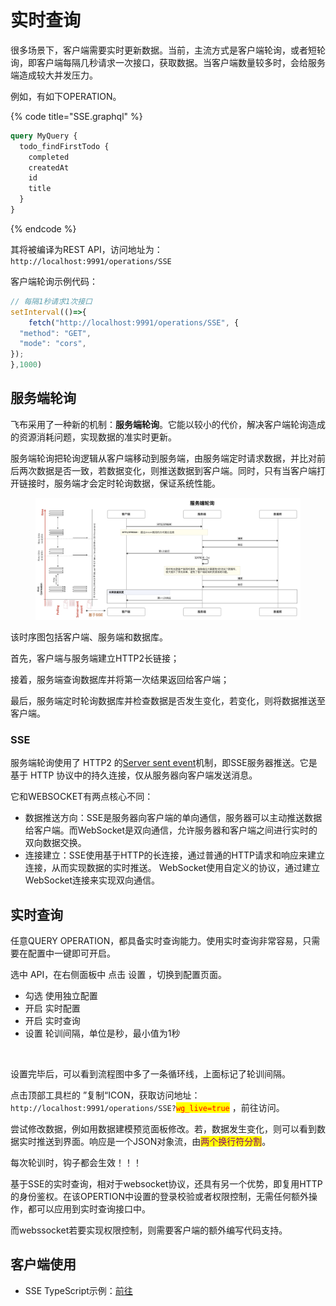 # 实时查询

很多场景下，客户端需要实时更新数据。当前，主流方式是客户端轮询，或者短轮询，即客户端每隔几秒请求一次接口，获取数据。当客户端数量较多时，会给服务端造成较大并发压力。

例如，有如下OPERATION。

{% code title="SSE.graphql" %}
```graphql
query MyQuery {
  todo_findFirstTodo {
    completed
    createdAt
    id
    title
  }
}
```
{% endcode %}

其将被编译为REST API，访问地址为： `http://localhost:9991/operations/SSE`

客户端轮询示例代码：

```javascript
// 每隔1秒请求1次接口
setInterval(()=>{
    fetch("http://localhost:9991/operations/SSE", {
  "method": "GET",
  "mode": "cors",
});
},1000)
```

## 服务端轮询

飞布采用了一种新的机制：**服务端轮询**。它能以较小的代价，解决客户端轮询造成的资源消耗问题，实现数据的准实时更新。

服务端轮询把轮询逻辑从客户端移动到服务端，由服务端定时请求数据，并比对前后两次数据是否一致，若数据变化，则推送数据到客户端。同时，只有当客户端打开链接时，服务端才会定时轮询数据，保证系统性能。

<figure><img src="../../.gitbook/assets/image (8) (1).png" alt=""><figcaption></figcaption></figure>

该时序图包括客户端、服务端和数据库。

首先，客户端与服务端建立HTTP2长链接；

接着，服务端查询数据库并将第一次结果返回给客户端；

最后，服务端定时轮询数据库并检查数据是否发生变化，若变化，则将数据推送至客户端。

### SSE

服务端轮询使用了 HTTP2 的[Server sent event](https://www.ruanyifeng.com/blog/2017/05/server-sent\_events.html)机制，即SSE服务器推送。它是基于 HTTP 协议中的持久连接，仅从服务器向客户端发送消息。

它和WEBSOCKET有两点核心不同：

* 数据推送方向：SSE是服务器向客户端的单向通信，服务器可以主动推送数据给客户端。而WebSocket是双向通信，允许服务器和客户端之间进行实时的双向数据交换。
* 连接建立：SSE使用基于HTTP的长连接，通过普通的HTTP请求和响应来建立连接，从而实现数据的实时推送。 WebSocket使用自定义的协议，通过建立WebSocket连接来实现双向通信。

## 实时查询

任意QUERY OPERATION，都具备实时查询能力。使用实时查询非常容易，只需要在配置中一键即可开启。

选中 API，在右侧面板中 点击 设置 ，切换到配置页面。

* 勾选 使用独立配置
* 开启 实时配置
* 开启 实时查询
* 设置 轮训间隔，单位是秒，最小值为1秒

<figure><img src="../../.gitbook/assets/image (1) (1) (1) (1) (1) (1).png" alt=""><figcaption></figcaption></figure>

设置完毕后，可以看到流程图中多了一条循环线，上面标记了轮训间隔。

点击顶部工具栏的 ”复制“ICON，获取访问地址：`http://localhost:9991/operations/SSE?`<mark style="color:red;">`wg_live=true`</mark> ，前往访问。

尝试修改数据，例如用数据建模预览面板修改。若，数据发生变化，则可以看到数据实时推送到界面。响应是一个JSON对象流，由<mark style="color:purple;">两个换行符分割</mark>。

每次轮训时，钩子都会生效！！！

基于SSE的实时查询，相对于websocket协议，还具有另一个优势，即复用HTTP的身份鉴权。在该OPERTION中设置的登录校验或者权限控制，无需任何额外操作，都可以应用到实时查询接口中。

而webssocket若要实现权限控制，则需要客户端的额外编写代码支持。

## 客户端使用

* SSE TypeScript示例：[前往](https://github.com/fireboomio/fb-admin/blob/46c919afd4fe80ab2ee89560ba394cc5ae3f9da7/front/src/layout/components/notice/index.vue#L29C16-L29C33)
